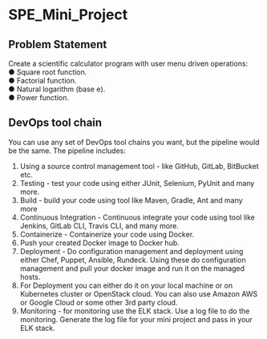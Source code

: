 # SPE_Mini_Project
## Problem Statement
Create a scientific calculator program with user menu driven operations:  
● Square root function.  
● Factorial function.  
● Natural logarithm (base е).  
● Power function.  

## DevOps tool chain
You can use any set of DevOps tool chains you want, but the pipeline would be the same.
The pipeline includes:
1. Using a source control management tool - like GitHub, GitLab, BitBucket etc.
2. Testing - test your code using either JUnit, Selenium, PyUnit and many more.
3. Build - build your code using tool like Maven, Gradle, Ant and many more
4. Continuous Integration - Continuous integrate your code using tool like Jenkins,
GitLab CLI, Travis CLI, and many more.
5. Containerize - Containerize your code using Docker.
6. Push your created Docker image to Docker hub.
7. Deployment - Do configuration management and deployment using either Chef,
Puppet, Ansible, Rundeck. Using these do configuration management and pull your
docker image and run it on the managed hosts.
8. For Deployment you can either do it on your local machine or on Kubernetes cluster
or OpenStack cloud. You can also use Amazon AWS or Google Cloud or some other
3rd party cloud.
9. Monitoring - for monitoring use the ELK stack. Use a log file to do the monitoring.
Generate the log file for your mini project and pass in your ELK stack.
